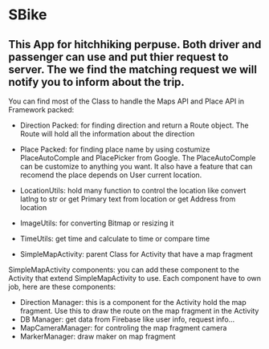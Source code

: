 # SBike
This App for hitchhiking perpuse. Both driver and passenger can use and put thier request to server. The we find the matching request we will notify you to inform about the trip.
----------------------
You can find most of the Class to handle the Maps API and Place API in Framework packed:
+ Direction Packed: for finding direction and return a Route object. The Route will hold all the information about the direction

+ Place Packed: for finding place name by using costumize PlaceAutoComple and PlacePicker from Google. The PlaceAutoComple can be customize to anything you want. It also have a feature that can recomend the place depends on User current location.
+ LocationUtils: hold many function to control the location like convert latlng to str or get Primary text from location or get Address from location
+ ImageUtils: for converting Bitmap or resizing it
+ TimeUtils: get time and calculate to time or compare time
+ SimpleMapActivity: parent Class for Activity that have a map fragment

SimpleMapActivity components: you can add these component to the Activity that extend SimpleMapActivity to use. Each component have to own job, here are these components:
+ Direction Manager: this is a component for the Activity hold the map fragment. Use this to draw the route on the map fragment in the Activity
+ DB Manager: get data from Firebase like user info, request info...
+ MapCameraManager: for controling the map fragment camera
+ MarkerManager: draw maker on map fragment
